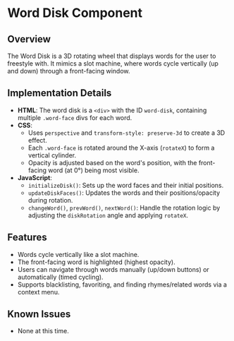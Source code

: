 # Word Disk Component

## Overview
The Word Disk is a 3D rotating wheel that displays words for the user to freestyle with. It mimics a slot machine, where words cycle vertically (up and down) through a front-facing window.

## Implementation Details
- **HTML**: The word disk is a `<div>` with the ID `word-disk`, containing multiple `.word-face` divs for each word.
- **CSS**:
  - Uses `perspective` and `transform-style: preserve-3d` to create a 3D effect.
  - Each `.word-face` is rotated around the X-axis (`rotateX`) to form a vertical cylinder.
  - Opacity is adjusted based on the word's position, with the front-facing word (at 0°) being most visible.
- **JavaScript**:
  - `initializeDisk()`: Sets up the word faces and their initial positions.
  - `updateDiskFaces()`: Updates the words and their positions/opacity during rotation.
  - `changeWord()`, `prevWord()`, `nextWord()`: Handle the rotation logic by adjusting the `diskRotation` angle and applying `rotateX`.

## Features
- Words cycle vertically like a slot machine.
- The front-facing word is highlighted (highest opacity).
- Users can navigate through words manually (up/down buttons) or automatically (timed cycling).
- Supports blacklisting, favoriting, and finding rhymes/related words via a context menu.

## Known Issues
- None at this time.
